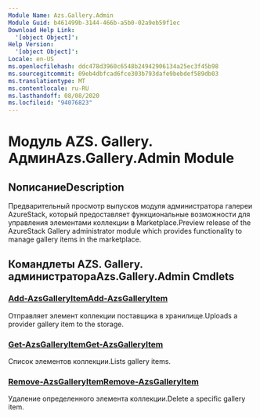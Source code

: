 ```yaml
---
Module Name: Azs.Gallery.Admin
Module Guid: b461499b-3144-466b-a5b0-02a9eb59f1ec
Download Help Link:
  '[object Object]': 
Help Version:
  '[object Object]': 
Locale: en-US
ms.openlocfilehash: ddc478d3960c6548b24942906134a25ec3f45b98
ms.sourcegitcommit: 09eb4dbfcad6fce303b793dafe9bebdef589db03
ms.translationtype: MT
ms.contentlocale: ru-RU
ms.lasthandoff: 08/08/2020
ms.locfileid: "94076823"
---
```

# <span data-ttu-id="77be9-101">Модуль AZS. Gallery. Админ</span><span class="sxs-lookup"><span data-stu-id="77be9-101">Azs.Gallery.Admin Module</span></span>
## <span data-ttu-id="77be9-102">Nописание</span><span class="sxs-lookup"><span data-stu-id="77be9-102">Description</span></span>
<span data-ttu-id="77be9-103">Предварительный просмотр выпусков модуля администратора галереи AzureStack, который предоставляет функциональные возможности для управления элементами коллекции в Marketplace.</span><span class="sxs-lookup"><span data-stu-id="77be9-103">Preview release of the AzureStack Gallery administrator module which provides functionality to manage gallery items in the marketplace.</span></span>

## <span data-ttu-id="77be9-104">Командлеты AZS. Gallery. администратора</span><span class="sxs-lookup"><span data-stu-id="77be9-104">Azs.Gallery.Admin Cmdlets</span></span>
### [<span data-ttu-id="77be9-105">Add-AzsGalleryItem</span><span class="sxs-lookup"><span data-stu-id="77be9-105">Add-AzsGalleryItem</span></span>](Add-AzsGalleryItem.md)
<span data-ttu-id="77be9-106">Отправляет элемент коллекции поставщика в хранилище.</span><span class="sxs-lookup"><span data-stu-id="77be9-106">Uploads a provider gallery item to the storage.</span></span>

### [<span data-ttu-id="77be9-107">Get-AzsGalleryItem</span><span class="sxs-lookup"><span data-stu-id="77be9-107">Get-AzsGalleryItem</span></span>](Get-AzsGalleryItem.md)
<span data-ttu-id="77be9-108">Список элементов коллекции.</span><span class="sxs-lookup"><span data-stu-id="77be9-108">Lists gallery items.</span></span>

### [<span data-ttu-id="77be9-109">Remove-AzsGalleryItem</span><span class="sxs-lookup"><span data-stu-id="77be9-109">Remove-AzsGalleryItem</span></span>](Remove-AzsGalleryItem.md)
<span data-ttu-id="77be9-110">Удаление определенного элемента коллекции.</span><span class="sxs-lookup"><span data-stu-id="77be9-110">Delete a specific gallery item.</span></span>

